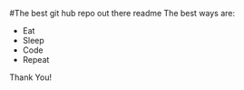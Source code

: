 #The best git hub repo out there
readme
The best ways are:
- Eat
- Sleep
- Code
- Repeat

Thank You!